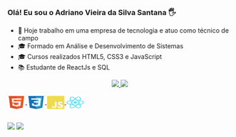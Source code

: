 ### Olá! Eu sou o Adriano Vieira da Silva Santana 🖐️
- 🚗 Hoje trabalho em uma empresa de  tecnologia e atuo como técnico de campo
- 🎓 Formado em Análise e Desenvolvimento de Sistemas
- 🎓 Cursos realizados HTML5, CSS3 e JavaScript
- 📚 Estudante de ReactJs e SQL

<div align="center">
<a href="https:https://github.com/adriano-santana">
<img height="180em" src="https://github-readme-stats.vercel.app/api?username=adriano-santana&show_icons=true&theme=dark&include_all_commits=true&count_private=true"/>
 <img height="180em" src="https://github-readme-stats.vercel.app/api/top-langs/?username=adriano-santana&layout=compact&langs_count=7&theme=dark"/>
</div>
  
  <div style="display: inline_block"><br>
  <img align="center" alt="Rafa-HTML" height="30" width="40" src="https://raw.githubusercontent.com/devicons/devicon/master/icons/html5/html5-original.svg">
  <img align="center" alt="Rafa-CSS" height="30" width="40" src="https://raw.githubusercontent.com/devicons/devicon/master/icons/css3/css3-original.svg">
  <img align="center" alt="Rafa-Js" height="30" width="40" src="https://raw.githubusercontent.com/devicons/devicon/master/icons/javascript/javascript-plain.svg">
  <img align="center" alt="Rafa-React" height="30" width="40" src="https://raw.githubusercontent.com/devicons/devicon/master/icons/react/react-original.svg">

</div>
 
 ##
 
 <div> 


 	
  <a href = "mailto:drivdss@gmail.com"><img src="https://img.shields.io/badge/-Gmail-%23333?style=for-the-badge&logo=gmail&logoColor=white" target="_blank"></a>
  <a href="https://www.linkedin.com/in/adriano-vieira-da-silva-santana/" target="_blank"><img src="https://img.shields.io/badge/-LinkedIn-%230077B5?style=for-the-badge&logo=linkedin&logoColor=white" target="_blank"></a> 
 
  
 
</div>
